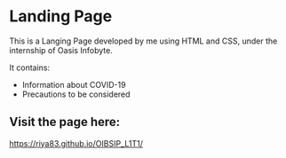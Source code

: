 # Landing Page
This is a Langing Page developed by me using HTML and CSS, under the internship of Oasis Infobyte. 

It contains:
  - Information about COVID-19
  - Precautions to be considered

## Visit the page here:
https://riya83.github.io/OIBSIP_L1T1/
